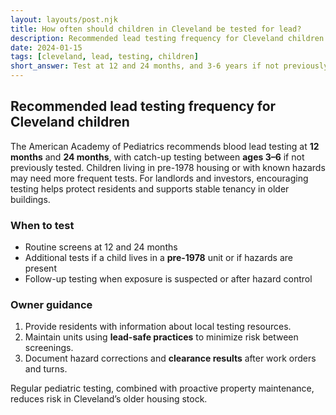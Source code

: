 ```yaml
---
layout: layouts/post.njk
title: How often should children in Cleveland be tested for lead?
description: Recommended lead testing frequency for Cleveland children based on American Academy of Pediatrics guidelines
date: 2024-01-15
tags: [cleveland, lead, testing, children]
short_answer: Test at 12 and 24 months, and 3-6 years if not previously tested. More frequent testing may be needed for children with elevated levels or in pre-1978 homes.
---
```

<h2>Recommended lead testing frequency for Cleveland children</h2>
<p>The American Academy of Pediatrics recommends blood lead testing at <strong>12 months</strong> and <strong>24 months</strong>, with catch-up testing between <strong>ages 3–6</strong> if not previously tested. Children living in pre-1978 housing or with known hazards may need more frequent tests. For landlords and investors, encouraging testing helps protect residents and supports stable tenancy in older buildings.</p>
<h3>When to test</h3>
<ul>
  <li>Routine screens at 12 and 24 months</li>
  <li>Additional tests if a child lives in a <strong>pre-1978</strong> unit or if hazards are present</li>
  <li>Follow-up testing when exposure is suspected or after hazard control</li>
</ul>
<h3>Owner guidance</h3>
<ol>
  <li>Provide residents with information about local testing resources.</li>
  <li>Maintain units using <strong>lead-safe practices</strong> to minimize risk between screenings.</li>
  <li>Document hazard corrections and <strong>clearance results</strong> after work orders and turns.</li>
</ol>
<p>Regular pediatric testing, combined with proactive property maintenance, reduces risk in Cleveland’s older housing stock.</p>
